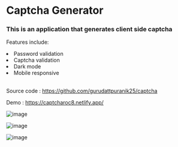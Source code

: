 # Captcha Generator

### This is an application that generates client side captcha

Features include:
<li>Password validation</li>
<li>Captcha validation</li>
<li>Dark mode</li>
<li>Mobile responsive</li>
</br>

Source code : https://github.com/gurudattpuranik25/captcha
</br>

Demo : https://captcharoc8.netlify.app/
</br>

![image](https://user-images.githubusercontent.com/106954034/212544855-00ab1072-6a2e-4adf-9e60-563200d24db6.png)

![image](https://user-images.githubusercontent.com/106954034/212544873-bd4e206a-17ed-44cd-a788-0072d99f0ad4.png)

![image](https://user-images.githubusercontent.com/106954034/212543722-1ac0a078-dd11-4a1a-b295-dfba810e6dda.png)

